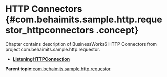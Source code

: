 # HTTP Connectors {#com.behaimits.sample.http.requestor_httpconnectors .concept}

Chapter contains description of BusinessWorks6 HTTP Connectors from project com.behaimits.sample.http.requestor.

-   **[ListeningHTTPConnection](../../../projects/com.behaimits.sample.http.requestor/Resources/com/behaimits/sample/http/requestor/ListeningHTTPConnection.httpConnResource.md)**  


**Parent topic:**[com.behaimits.sample.http.requestor](../../../projects/com.behaimits.sample.http.requestor/com.behaimits.sample.http.requestor.md)

